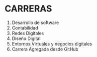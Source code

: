 # CARRERAS
1. Desarrollo de software
2. Contabilidad
3. Redes Digitales
4. Diseño Digital
5. Entornos Virtuales y negocios digitales
6. Carrera Agregada desde GitHub
